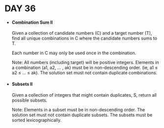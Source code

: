 <h1> DAY 36 </h1>
<ul>
  <li> <h4> Combination Sum II </h4> </li>
      <p> Given a collection of candidate numbers (C) and a target number (T), find all unique combinations in C where the candidate numbers sums to T.

Each number in C may only be used once in the combination.

 Note:
All numbers (including target) will be positive integers.
Elements in a combination (a1, a2, … , ak) must be in non-descending order. (ie, a1 ≤ a2 ≤ … ≤ ak).
The solution set must not contain duplicate combinations. </p>

  <li> <h4> Subsets II </h4> </li>
        <p> Given a collection of integers that might contain duplicates, S, return all possible subsets.

 Note:
Elements in a subset must be in non-descending order.
The solution set must not contain duplicate subsets.
The subsets must be sorted lexicographically. </p>

</ul>

